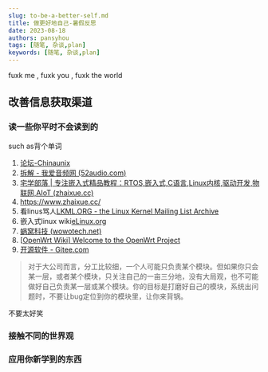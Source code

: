 ```yaml
---
slug: to-be-a-better-self.md
title: 做更好地自己-暑假反思
date: 2023-08-18
authors: pansyhou
tags: [随笔, 杂谈,plan]
keywords: [随笔, 杂谈,plan]
---
```


fuxk me , fuxk you , fuxk the world







<!-- truncate -->

## 改善信息获取渠道

### 读一些你平时不会读到的

such as背个单词

1. [论坛-Chinaunix](http://bbs.chinaunix.net/)
2. [拆解 - 我爱音频网 (52audio.com)](https://www.52audio.com/archives/category/teardowns)
3. [宅学部落 | 专注嵌入式精品教程：RTOS,嵌入式,C语言,Linux内核,驱动开发,物联网,AIoT (zhaixue.cc)](https://www.zhaixue.cc/)
4. https://www.zhaixue.cc/
5. 看linus骂人[LKML.ORG - the Linux Kernel Mailing List Archive](https://lkml.org/)
6. 嵌入式linux wiki[eLinux.org](https://elinux.org/Main_Page)
7. [蜗窝科技 (wowotech.net)](http://www.wowotech.net/)
8. [[OpenWrt Wiki\] Welcome to the OpenWrt Project](https://openwrt.org/)
9. [开源软件 - Gitee.com](https://gitee.com/explore)

> 对于大公司而言，分工比较细，一个人可能只负责某个模块。但如果你只会某一层，或者某个模块，只关注自己的一亩三分地，没有大局观，也不可能做好自己负责某一层或某个模块。你的目标是打磨好自己的模块，系统出问题时，不要让bug定位到你的模块里，让你来背锅。

不要太好笑

### 接触不同的世界观



### 应用你新学到的东西

